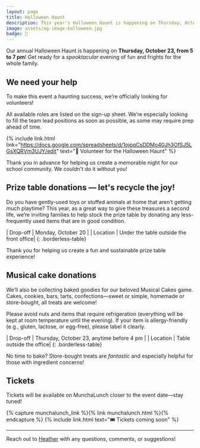 ```yaml
---
layout: page
title: Halloween Haunt
description: This year's Halloween Haunt is happening on Thursday, October 23, from 5–7 pm!
image: assets/og-image-halloween.jpg
badge: 🎃
---
```


Our annual Halloween Haunt is happening on **Thursday, October 23, from 5 to 7 pm**! Get ready for a _spooktacular_ evening of fun and frights for the whole family.

## We need your help

To make this event a haunting success, we’re officially looking for volunteers!

All available roles are listed on the sign-up sheet. We’re especially looking to fill the team lead positions  as soon as possible, as some may require prep ahead of time.

{% include link.html link="https://docs.google.com/spreadsheets/d/1ojpqCsDDMo40Jh3OfSJ5LGsXQRVm3UJY/edit" text="🎃 Volunteer for the Halloween Haunt" %}

Thank you in advance for helping us create a memorable night for our school community. We couldn’t do it without you!

## Prize table donations — let's recycle the joy!

Do you have gently-used toys or stuffed animals at home that aren’t getting much playtime? This year, as a great way to give these treasures a second life, we’re inviting families to help stock the prize table by donating any less-frequently used items that are in good condition.

| Drop-off | Monday, October 20 |
| Location | Under the table outside the front office|
{: .borderless-table}

Thank you for helping us create a fun and sustainable prize table experience!

## Musical cake donations

We’ll also be collecting baked goodies for our beloved Musical Cakes game. Cakes, cookies, bars, tarts, confections—sweet or simple, homemade or store-bought, all treats are welcome!

Please avoid nuts and items that require refrigeration (everything will be kept at room temperature until the evening). If your item is allergy-friendly (e.g., gluten, lactose, or egg-free), please label it clearly.

| Drop-off | Thursday, October 23, anytime before 4 pm |
| Location | Table outside the office|
{: .borderless-table}

No time to bake? Store-bought treats are _fantastic_ and especially helpful for those with ingredient concerns!

## Tickets

Tickets will be available on MunchaLunch closer to the event date—stay tuned!

{% capture munchalunch_link %}{% link munchalunch.html %}{% endcapture %}
{% include link.html text="🎟️ Tickets coming soon" %}

---

Reach out to [Heather](mailto:heather@lebpac.ca) with any questions, comments, or suggestions!